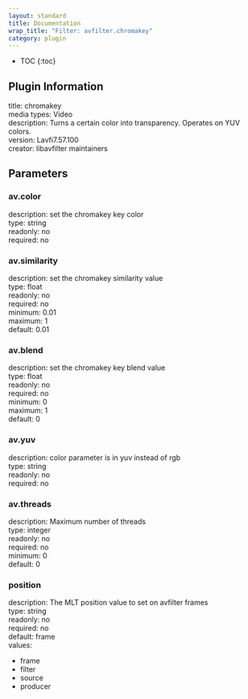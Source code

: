 ```yaml
---
layout: standard
title: Documentation
wrap_title: "Filter: avfilter.chromakey"
category: plugin
---
```

* TOC
{:toc}

## Plugin Information

title: chromakey  
media types:
Video  
description: Turns a certain color into transparency. Operates on YUV colors.  
version: Lavfi7.57.100  
creator: libavfilter maintainers  

## Parameters

### av.color

  
description:
set the chromakey key color  
type: string  
readonly: no  
required: no  

### av.similarity

  
description:
set the chromakey similarity value  
type: float  
readonly: no  
required: no  
minimum: 0.01  
maximum: 1  
default: 0.01  

### av.blend

  
description:
set the chromakey key blend value  
type: float  
readonly: no  
required: no  
minimum: 0  
maximum: 1  
default: 0  

### av.yuv

  
description:
color parameter is in yuv instead of rgb  
type: string  
readonly: no  
required: no  

### av.threads

  
description:
Maximum number of threads  
type: integer  
readonly: no  
required: no  
minimum: 0  
default: 0  

### position

  
description:
The MLT position value to set on avfilter frames  
type: string  
readonly: no  
required: no  
default: frame  
values:  

* frame
* filter
* source
* producer

